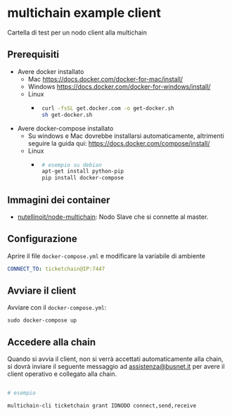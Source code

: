 # multichain example client

Cartella di test per un nodo client alla multichain


## Prerequisiti

* Avere docker installato
    * Mac https://docs.docker.com/docker-for-mac/install/
    * Windows https://docs.docker.com/docker-for-windows/install/
    * Linux
        * ```bash
           curl -fsSL get.docker.com -o get-docker.sh
           sh get-docker.sh
          ```
* Avere docker-compose installato
    * Su windows e Mac dovrebbe installarsi automaticamente, altrimenti seguire la guida qui: https://docs.docker.com/compose/install/
    * Linux
      * ```bash
         # esempio su debian
         apt-get install python-pip
         pip install docker-compose
        ```

## Immagini dei container

* [nutellinoit/node-multichain](https://hub.docker.com/r/nutellinoit/node-multichain/): Nodo Slave che si connette al master.

## Configurazione

Aprire il file ```docker-compose.yml``` e modificare la variabile di ambiente

```yml
CONNECT_TO: ticketchain@IP:7447
```

## Avviare il client

Avviare con il ```docker-compose.yml```:

```
sudo docker-compose up
```


## Accedere alla chain

Quando si avvia il client, non si verrà accettati automaticamente alla chain, si dovrà inviare il seguente messaggio ad assistenza@busnet.it per avere il client operativo e collegato alla chain.

```bash

# esempio

multichain-cli ticketchain grant IDNODO connect,send,receive
```